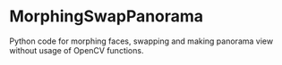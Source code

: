 # MorphingSwapPanorama
Python code for morphing faces, swapping and making panorama view without usage of OpenCV functions.
